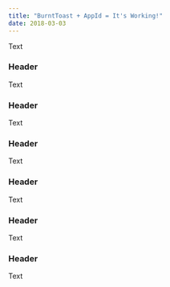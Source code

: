 ```yaml
---
title: "BurntToast + AppId = It's Working!"
date: 2018-03-03
---
```


Text

### Header

Text

### Header

Text

### Header

Text

### Header

Text

### Header

Text

### Header

Text
